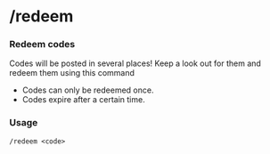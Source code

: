 # /redeem

### Redeem codes
Codes will be posted in several places! Keep a look out for them and redeem them using this command
- Codes can only be redeemed once.
- Codes expire after a certain time.

### Usage

`/redeem <code>`